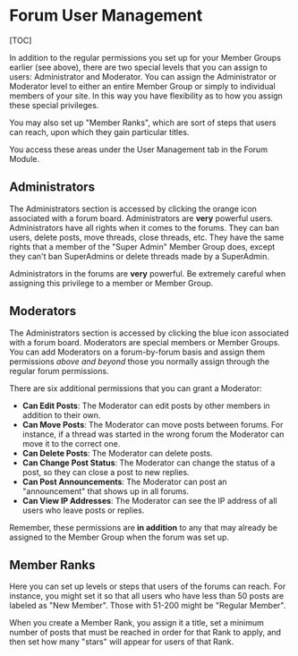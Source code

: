 <!--
    This source file is part of the open source project
    ExpressionEngine User Guide (https://github.com/ExpressionEngine/ExpressionEngine-User-Guide)

    @link      https://expressionengine.com/
    @copyright Copyright (c) 2003-2020, Packet Tide, LLC (https://www.packettide.com)
    @license   https://expressionengine.com/license Licensed under Apache License, Version 2.0
-->

# Forum User Management

[TOC]

In addition to the regular permissions you set up for your Member Groups earlier (see above), there are two special levels that you can assign to users: Administrator and Moderator. You can assign the Administrator or Moderator level to either an entire Member Group or simply to individual members of your site. In this way you have flexibility as to how you assign these special privileges.

You may also set up "Member Ranks", which are sort of steps that users can reach, upon which they gain particular titles.

You access these areas under the User Management tab in the Forum Module.

## Administrators

The Administrators section is accessed by clicking the orange icon associated with a forum board. Administrators are **very** powerful users. Administrators have all rights when it comes to the forums. They can ban users, delete posts, move threads, close threads, etc. They have the same rights that a member of the "Super Admin" Member Group does, except they can't ban SuperAdmins or delete threads made by a SuperAdmin.

Administrators in the forums are **very** powerful. Be extremely careful when assigning this privilege to a member or Member Group.

## Moderators

The Administrators section is accessed by clicking the blue icon associated with a forum board. Moderators are special members or Member Groups. You can add Moderators on a forum-by-forum basis and assign them permissions _above and beyond_ those you normally assign through the regular forum permissions.

There are six additional permissions that you can grant a Moderator:

- **Can Edit Posts**: The Moderator can edit posts by other members in addition to their own.
- **Can Move Posts**: The Moderator can move posts between forums. For instance, if a thread was started in the wrong forum the Moderator can move it to the correct one.
- **Can Delete Posts**: The Moderator can delete posts.
- **Can Change Post Status**: The Moderator can change the status of a post, so they can close a post to new replies.
- **Can Post Announcements**: The Moderator can post an "announcement" that shows up in all forums.
- **Can View IP Addresses**: The Moderator can see the IP address of all users who leave posts or replies.

Remember, these permissions are **in addition** to any that may already be assigned to the Member Group when the forum was set up.

## Member Ranks

Here you can set up levels or steps that users of the forums can reach. For instance, you might set it so that all users who have less than 50 posts are labeled as "New Member". Those with 51-200 might be "Regular Member".

When you create a Member Rank, you assign it a title, set a minimum number of posts that must be reached in order for that Rank to apply, and then set how many "stars" will appear for users of that Rank.
